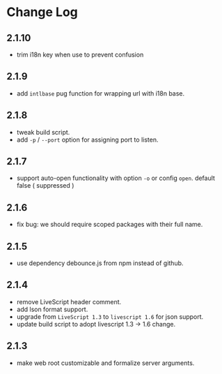 # Change Log

## 2.1.10

 - trim i18n key when use to prevent confusion


## 2.1.9

 - add `intlbase` pug function for wrapping url with i18n base.


## 2.1.8

 - tweak build script.
 - add `-p` / `--port` option for assigning port to listen.


## 2.1.7

 - support auto-open functionality with option `-o` or config `open`. default false ( suppressed )


## 2.1.6

 - fix bug: we should require scoped packages with their full name.


## 2.1.5

 - use dependency debounce.js from npm instead of github.


## 2.1.4

 - remove LiveScript header comment.
 - add lson format support.
 - upgrade from `LiveScript 1.3` to `livescript 1.6` for json support.
 - update build script to adopt livescript 1.3 -> 1.6 change.

## 2.1.3

 - make web root customizable and formalize server arguments.
